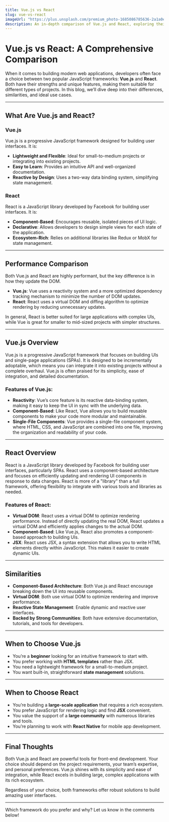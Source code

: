 ```yaml
---
title: Vue.js vs React
slug: vue-vs-react
imageUrl: "https://plus.unsplash.com/premium_photo-1685086785636-2a1a0e5b591f?q=80&w=1632&auto=format&fit=crop&ixlib=rb-4.0.3&ixid=M3wxMjA3fDB8MHxwaG90by1wYWdlfHx8fGVufDB8fHx8fA%3D%3D"
description: An in-depth comparison of Vue.js and React, exploring their differences, similarities, and use cases to help you choose the right framework for your next project.
---
```


# Vue.js vs React: A Comprehensive Comparison

When it comes to building modern web applications, developers often face a choice between two popular JavaScript frameworks: **Vue.js** and **React**. Both have their strengths and unique features, making them suitable for different types of projects. In this blog, we’ll dive deep into their differences, similarities, and ideal use cases.

---

## What Are Vue.js and React?

### Vue.js
Vue.js is a progressive JavaScript framework designed for building user interfaces. It is:
- **Lightweight and Flexible**: Ideal for small-to-medium projects or integrating into existing projects.
- **Easy to Learn**: Provides an intuitive API and well-organized documentation.
- **Reactive by Design**: Uses a two-way data binding system, simplifying state management.

### React
React is a JavaScript library developed by Facebook for building user interfaces. It is:
- **Component-Based**: Encourages reusable, isolated pieces of UI logic.
- **Declarative**: Allows developers to design simple views for each state of the application.
- **Ecosystem-Rich**: Relies on additional libraries like Redux or MobX for state management.

---
## Performance Comparison
  Both Vue.js and React are highly performant, but the key difference is in how they update the DOM.

  - **Vue.js**: Vue uses a reactivity system and a more optimized dependency tracking mechanism to minimize the number of DOM updates.
  - **React**: React uses a virtual DOM and diffing algorithm to optimize rendering by reducing unnecessary updates.

  In general, React is better suited for large applications with complex UIs, while Vue is great for smaller to mid-sized projects with simpler structures.

----

## Vue.js Overview
  Vue.js is a progressive JavaScript framework that focuses on building UIs and single-page applications (SPAs). It is designed to be incrementally adoptable, which means you can integrate it into existing projects without a complete overhaul. Vue.js is often praised for its simplicity, ease of integration, and detailed documentation.

  ### Features of Vue.js:
  - **Reactivity**: Vue’s core feature is its reactive data-binding system, making it easy to keep the UI in sync with the underlying data.
  - **Component-Based**: Like React, Vue allows you to build reusable components to make your code more modular and maintainable.
  - **Single-File Components**: Vue provides a single-file component system, where HTML, CSS, and JavaScript are combined into one file, improving the organization and readability of your code.

---

  ## React Overview
  React is a JavaScript library developed by Facebook for building user interfaces, particularly SPAs. React uses a component-based architecture and focuses on efficiently updating and rendering UI components in response to data changes. React is more of a "library" than a full framework, offering flexibility to integrate with various tools and libraries as needed.

  ### Features of React:
  - **Virtual DOM**: React uses a virtual DOM to optimize rendering performance. Instead of directly updating the real DOM, React updates a virtual DOM and efficiently applies changes to the actual DOM.
  - **Component-Based**: Like Vue.js, React also promotes a component-based approach to building UIs.
  - **JSX**: React uses JSX, a syntax extension that allows you to write HTML elements directly within JavaScript. This makes it easier to create dynamic UIs.

---

## Similarities

- **Component-Based Architecture**: Both Vue.js and React encourage breaking down the UI into reusable components.
- **Virtual DOM**: Both use virtual DOM to optimize rendering and improve performance.
- **Reactive State Management**: Enable dynamic and reactive user interfaces.
- **Backed by Strong Communities**: Both have extensive documentation, tutorials, and tools for developers.

---

## When to Choose Vue.js

- You’re a **beginner** looking for an intuitive framework to start with.
- You prefer working with **HTML templates** rather than JSX.
- You need a lightweight framework for a small-to-medium project.
- You want built-in, straightforward **state management** solutions.

---

## When to Choose React

- You’re building a **large-scale application** that requires a rich ecosystem.
- You prefer JavaScript for rendering logic and find **JSX** convenient.
- You value the support of a **large community** with numerous libraries and tools.
- You’re planning to work with **React Native** for mobile app development.

---

## Final Thoughts

Both Vue.js and React are powerful tools for front-end development. Your choice should depend on the project requirements, your team’s expertise, and personal preferences. Vue.js shines with its simplicity and ease of integration, while React excels in building large, complex applications with its rich ecosystem.

Regardless of your choice, both frameworks offer robust solutions to build amazing user interfaces.

---

Which framework do you prefer and why? Let us know in the comments below!
